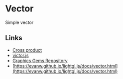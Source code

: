 # Vector
Simple vector

## Links

* [Cross product](https://en.wikipedia.org/wiki/Cross_product)
* [victor.js](http://victorjs.org/)
* [Graphics Gems Repository](http://www.realtimerendering.com/resources/GraphicsGems/)
* [https://evanw.github.io/lightgl.js/docs/vector.html](https://evanw.github.io/lightgl.js/docs/vector.html)